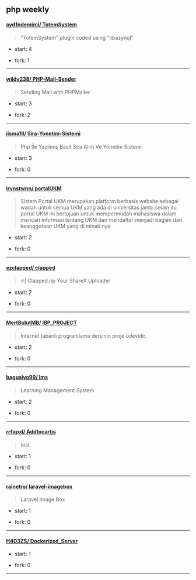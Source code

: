 ## php weekly

#### [ayd1ndemirci/ TotemSystem](https://github.com/ayd1ndemirci/TotemSystem)
>  "TotemSystem" plugin coded using "libasynql"
+ start: 4
+ fork: 1
---
#### [wildy238/ PHP-Mail-Sender](https://github.com/wildy238/PHP-Mail-Sender)
>  Sending Mail with PHPMailer
+ start: 3
+ fork: 2
---
#### [iisma1ll/ Sira-Yonetim-Sistemi](https://github.com/iisma1ll/Sira-Yonetim-Sistemi)
>  Php İle Yazılmış Basit Sıra Alım Ve Yönetim Sistemi
+ start: 3
+ fork: 0
---
#### [irvnstwnn/ portalUKM](https://github.com/irvnstwnn/portalUKM)
>  Sistem Portal UKM merupakan platform berbasis website sebagai wadah untuk semua UKM yang ada di universitas jambi.selain itu portal UKM ini bertujuan untuk mempermudah mahasiswa dalam mencari informasi tentang UKM dan mendaftar menjadi bagian dari keanggotaan UKM yang di minati nya
+ start: 2
+ fork: 0
---
#### [ezclapped/ clapped](https://github.com/ezclapped/clapped)
>  🔥| Clapped.rip Your ShareX Uploader
+ start: 2
+ fork: 0
---
#### [MertBulutMB/ IBP_PROJECT](https://github.com/MertBulutMB/IBP_PROJECT)
>  İnternet tabanlı programlama dersinin proje ödevidir.
+ start: 2
+ fork: 0
---
#### [bagusiyo99/ lms](https://github.com/bagusiyo99/lms)
>  Learning Management System 
+ start: 2
+ fork: 0
---
#### [rrfiqxd/ Addtocartjs](https://github.com/rrfiqxd/Addtocartjs)
>  test.
+ start: 1
+ fork: 0
---
#### [rainetro/ laravel-imagebox](https://github.com/rainetro/laravel-imagebox)
>  Laravel Image Box
+ start: 1
+ fork: 0
---
#### [H4D3ZS/ Dockerized_Server](https://github.com/H4D3ZS/Dockerized_Server)
>  
+ start: 1
+ fork: 0
---